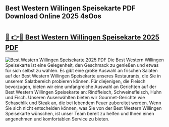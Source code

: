 ## Best Western Willingen Speisekarte PDF Download Online 2025 4sOos

# <h2><a href="http://gce2fah.nevu.top/?p=Best+Western+Willingen+Speisekarte">🔗 👉🔴 Best Western Willingen Speisekarte 2025 PDF</a></h2>

[![Best Western Willingen Speisekarte 2025 PDF](https://i.imgur.com/dBaPXMq.png)](http://gce2fah.nevu.top/?p=Best+Western+Willingen+Speisekarte)
Die Best Western Willingen Speisekarte ist eine Gelegenheit, den Geschmack zu genießen und etwas für sich selbst zu wählen. Es gibt eine große Auswahl an frischen Salaten auf der Best Western Willingen Speisekarte unseres Restaurants, die Sie in unserem Salatbereich probieren können. Für diejenigen, die Fleisch bevorzugen, bieten wir eine umfangreiche Auswahl an Gerichten auf der Best Western Willingen Speisekarte an: Rindfleisch, Schweinefleisch, Huhn und Fisch. Unseren Auserwählten bieten wir Gourmet-Gerichte wie Schaschlik und Steak an, die bei lebendem Feuer zubereitet werden. Wenn Sie sich nicht entscheiden können, was Sie von der Best Western Willingen Speisekarte wünschen, ist unser Team bereit zu helfen und Ihnen einen angenehmen und komfortablen Service zu bieten.
